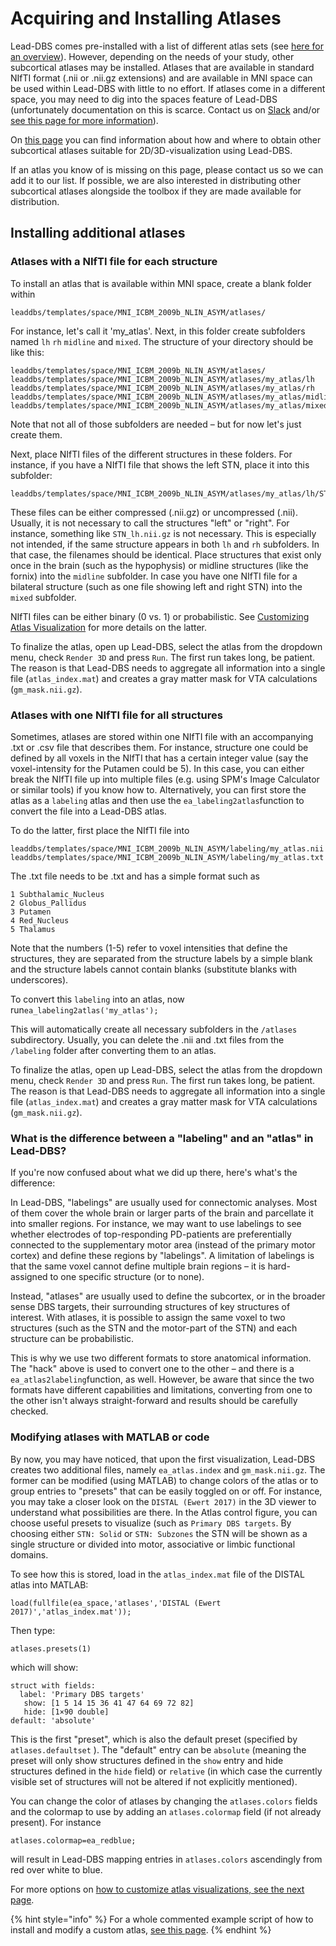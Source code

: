 # Acquiring and Installing Atlases

Lead-DBS comes pre-installed with a list of different atlas sets (see [here for an overview](https://www.lead-dbs.org/helpsupport/knowledge-base/atlasesresources/atlases/)). However, depending on the needs of your study, other subcortical atlases may be installed.  Atlases that are available in standard NIfTI format (.nii or .nii.gz extensions) and are available in MNI space can be used within Lead-DBS with little to no effort. If atlases come in a different space, you may need to dig into the spaces feature of Lead-DBS (unfortunately documentation on this is scarce. Contact us on [Slack](https://leadsuite.slack.com) and/or [see this page for more information](https://www.lead-dbs.org/about-the-mni-spaces/)).

On [this page](http://www.lead-dbs.org/?page\_id=45) you can find information about how and where to obtain other subcortical atlases suitable for 2D/3D-visualization using Lead-DBS.

If an atlas you know of is missing on this page, please contact us so we can add it to our list. If possible, we are also interested in distributing other subcortical atlases alongside the toolbox if they are made available for distribution.

## Installing additional atlases

### Atlases with a NIfTI file for each structure

To install an atlas that is available within MNI space, create a blank folder within

```
leaddbs/templates/space/MNI_ICBM_2009b_NLIN_ASYM/atlases/
```

For instance, let's call it 'my\_atlas'. Next, in this folder create subfolders named `lh` `rh` `midline` and `mixed`. The structure of your directory should be like this:

```
leaddbs/templates/space/MNI_ICBM_2009b_NLIN_ASYM/atlases/
leaddbs/templates/space/MNI_ICBM_2009b_NLIN_ASYM/atlases/my_atlas/lh
leaddbs/templates/space/MNI_ICBM_2009b_NLIN_ASYM/atlases/my_atlas/rh
leaddbs/templates/space/MNI_ICBM_2009b_NLIN_ASYM/atlases/my_atlas/midline
leaddbs/templates/space/MNI_ICBM_2009b_NLIN_ASYM/atlases/my_atlas/mixed
```

Note that not all of those subfolders are needed – but for now let's just create them.

Next, place NIfTI files of the different structures in these folders. For instance, if you have a NIfTI file that shows the left STN, place it into this subfolder:

```
leaddbs/templates/space/MNI_ICBM_2009b_NLIN_ASYM/atlases/my_atlas/lh/STN.nii.gz
```

These files can be either compressed (.nii.gz) or uncompressed (.nii). Usually, it is not necessary to call the structures "left" or "right". For instance, something like `STN_lh.nii.gz` is not necessary. This is especially not intended, if the same structure appears in both `lh` and `rh` subfolders. In that case, the filenames should be identical. Place structures that exist only once in the brain (such as the hypophysis) or midline structures (like the fornix) into the `midline` subfolder. In case you have one NIfTI file for a bilateral structure (such as one file showing left and right STN) into the `mixed` subfolder.

NIfTI files can be either binary (0 vs. 1) or probabilistic. See [Customizing Atlas Visualization](customizing-atlas-visualization.md) for more details on the latter.

To finalize the atlas, open up Lead-DBS, select the atlas from the dropdown menu, check `Render 3D` and press `Run`. The first run takes long, be patient. The reason is that Lead-DBS needs to aggregate all information into a single file (`atlas_index.mat`) and creates a gray matter mask for VTA calculations (`gm_mask.nii.gz`).

### Atlases with one NIfTI file for all structures

Sometimes, atlases are stored within one NIfTI file with an accompanying .txt or .csv file that describes them. For instance, structure one could be defined by all voxels in the NIfTI that has a certain integer value (say the voxel-intensity for the Putamen could be 5). In this case, you can either break the NIfTI file up into multiple files (e.g. using SPM's Image Calculator or similar tools) if you know how to. Alternatively, you can first store the atlas as a `labeling` atlas and then use the `ea_labeling2atlas`function to convert the file into a Lead-DBS atlas.

To do the latter, first place the NIfTI file into

```
leaddbs/templates/space/MNI_ICBM_2009b_NLIN_ASYM/labeling/my_atlas.nii
leaddbs/templates/space/MNI_ICBM_2009b_NLIN_ASYM/labeling/my_atlas.txt
```

The .txt file needs to be .txt and has a simple format such as

```
1 Subthalamic_Nucleus
2 Globus_Pallidus
3 Putamen
4 Red_Nucleus
5 Thalamus
```

Note that the numbers (1-5) refer to voxel intensities that define the structures, they are separated from the structure labels by a simple blank and the structure labels cannot contain blanks (substitute blanks with underscores).

To convert this `labeling` into an atlas, now run`ea_labeling2atlas('my_atlas');`

This will automatically create all necessary subfolders in the `/atlases` subdirectory. Usually, you can delete the .nii and .txt files from the `/labeling` folder after converting them to an atlas.

To finalize the atlas, open up Lead-DBS, select the atlas from the dropdown menu, check `Render 3D` and press `Run`. The first run takes long, be patient. The reason is that Lead-DBS needs to aggregate all information into a single file (`atlas_index.mat`) and creates a gray matter mask for VTA calculations (`gm_mask.nii.gz`).

### What is the difference between a "labeling" and an "atlas" in Lead-DBS?

If you're now confused about what we did up there, here's what's the difference:

In Lead-DBS, "labelings" are usually used for connectomic analyses. Most of them cover the whole brain or larger parts of the brain and parcellate it into smaller regions. For instance, we may want to use labelings to see whether electrodes of top-responding PD-patients are preferentially connected to the supplementary motor area (instead of the primary motor cortex) and define these regions by "labelings". A limitation of labelings is that the same voxel cannot define multiple brain regions – it is hard-assigned to one specific structure (or to none).

Instead, "atlases" are usually used to define the subcortex, or in the broader sense DBS targets, their surrounding structures of key structures of interest. With atlases, it is possible to assign the same voxel to two structures (such as the STN and the motor-part of the STN) and each structure can be probabilistic.

This is why we use two different formats to store anatomical information. The "hack" above is used to convert one to the other – and there is a `ea_atlas2labeling`function, as well. However, be aware that since the two formats have different capabilities and limitations, converting from one to the other isn't always straight-forward and results should be carefully checked.

### Modifying atlases with MATLAB or code

By now, you may have noticed, that upon the first visualization, Lead-DBS creates two additional files, namely `ea_atlas.index` and `gm_mask.nii.gz`. The former can be modified (using MATLAB) to change colors of the atlas or to group entries to "presets" that can be easily toggled on or off. For instance, you may take a closer look on the `DISTAL (Ewert 2017)` in the 3D viewer to understand what possibilities are there. In the Atlas control figure, you can choose useful presets to visualize (such as `Primary DBS targets`. By choosing either `STN: Solid` or `STN: Subzones` the STN will be shown as a single structure or divided into motor, associative or limbic functional domains.

To see how this is stored, load in the `atlas_index.mat` file of the DISTAL atlas into MATLAB:

```
load(fullfile(ea_space,'atlases','DISTAL (Ewert 2017)','atlas_index.mat'));
```

Then type:

```
atlases.presets(1)
```

which will show:

```
struct with fields:
  label: 'Primary DBS targets'
   show: [1 5 14 15 36 41 47 64 69 72 82]
   hide: [1×90 double]
default: 'absolute'
```

This is the first "preset", which is also the default preset (specified by `atlases.defaultset` ). The "default" entry can be `absolute` (meaning the preset will only show structures defined in the `show` entry and hide structures defined in the `hide` field) or `relative` (in which case the currently visible set of structures will not be altered if not explicitly mentioned).

You can change the color of atlases by changing the `atlases.colors` fields and the colormap to use by adding an `atlases.colormap` field (if not already present). For instance

```
atlases.colormap=ea_redblue;
```

will result in Lead-DBS mapping entries in `atlases.colors` ascendingly from red over white to blue.

For more options on [how to customize atlas visualizations, see the next page](customizing-atlas-visualization.md).

{% hint style="info" %}
For a whole commented example script of how to install and modify a custom atlas, [see this page](../useful-command-line-tools/installing-an-atlas-from-a-repository.md).
{% endhint %}
